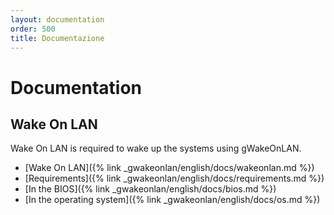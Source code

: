 ```yaml
---
layout: documentation
order: 500
title: Documentazione
---
```

# Documentation

## Wake On LAN

Wake On LAN is required to wake up the systems using gWakeOnLAN.

* [Wake On LAN]({% link _gwakeonlan/english/docs/wakeonlan.md %})
* [Requirements]({% link _gwakeonlan/english/docs/requirements.md %})
* [In the BIOS]({% link _gwakeonlan/english/docs/bios.md %})
* [In the operating system]({% link _gwakeonlan/english/docs/os.md %})
